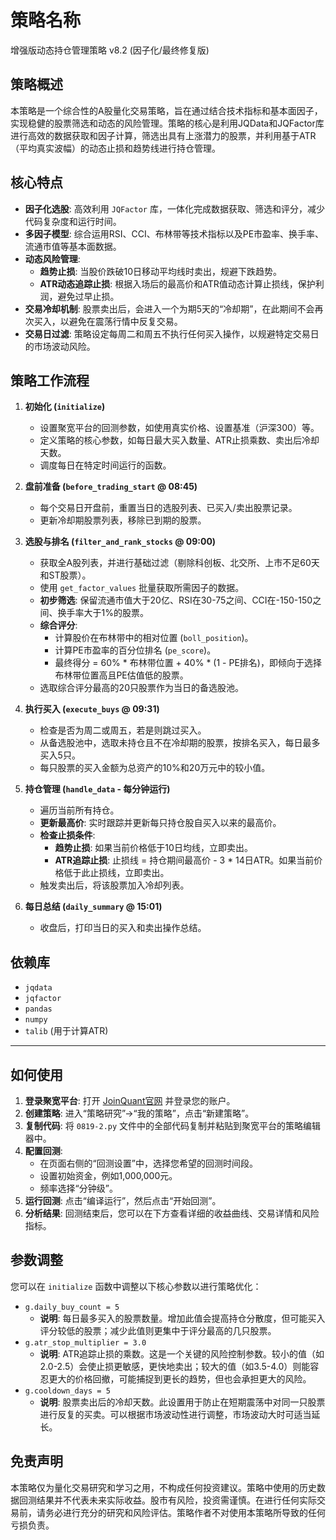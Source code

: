 # 策略名称

增强版动态持仓管理策略 v8.2 (因子化/最终修复版)

## 策略概述

本策略是一个综合性的A股量化交易策略，旨在通过结合技术指标和基本面因子，实现稳健的股票筛选和动态的风险管理。策略的核心是利用JQData和JQFactor库进行高效的数据获取和因子计算，筛选出具有上涨潜力的股票，并利用基于ATR（平均真实波幅）的动态止损和趋势线进行持仓管理。

## 核心特点

- **因子化选股**: 高效利用 `JQFactor` 库，一体化完成数据获取、筛选和评分，减少代码复杂度和运行时间。
- **多因子模型**: 综合运用RSI、CCI、布林带等技术指标以及PE市盈率、换手率、流通市值等基本面数据。
- **动态风险管理**:
    - **趋势止损**: 当股价跌破10日移动平均线时卖出，规避下跌趋势。
    - **ATR动态追踪止损**: 根据入场后的最高价和ATR值动态计算止损线，保护利润，避免过早止损。
- **交易冷却机制**: 股票卖出后，会进入一个为期5天的“冷却期”，在此期间不会再次买入，以避免在震荡行情中反复交易。
- **交易日过滤**: 策略设定每周二和周五不执行任何买入操作，以规避特定交易日的市场波动风险。

## 策略工作流程

1.  **初始化 (`initialize`)**
    - 设置聚宽平台的回测参数，如使用真实价格、设置基准（沪深300）等。
    - 定义策略的核心参数，如每日最大买入数量、ATR止损乘数、卖出后冷却天数。
    - 调度每日在特定时间运行的函数。

2.  **盘前准备 (`before_trading_start` @ 08:45)**
    - 每个交易日开盘前，重置当日的选股列表、已买入/卖出股票记录。
    - 更新冷却期股票列表，移除已到期的股票。

3.  **选股与排名 (`filter_and_rank_stocks` @ 09:00)**
    - 获取全A股列表，并进行基础过滤（剔除科创板、北交所、上市不足60天和ST股票）。
    - 使用 `get_factor_values` 批量获取所需因子的数据。
    - **初步筛选**: 保留流通市值大于20亿、RSI在30-75之间、CCI在-150-150之间、换手率大于1%的股票。
    - **综合评分**:
        - 计算股价在布林带中的相对位置 (`boll_position`)。
        - 计算PE市盈率的百分位排名 (`pe_score`)。
        - 最终得分 = 60% * 布林带位置 + 40% * (1 - PE排名)，即倾向于选择布林带位置高且PE估值低的股票。
    - 选取综合评分最高的20只股票作为当日的备选股池。

4.  **执行买入 (`execute_buys` @ 09:31)**
    - 检查是否为周二或周五，若是则跳过买入。
    - 从备选股池中，选取未持仓且不在冷却期的股票，按排名买入，每日最多买入5只。
    - 每只股票的买入金额为总资产的10%和20万元中的较小值。

5.  **持仓管理 (`handle_data` - 每分钟运行)**
    - 遍历当前所有持仓。
    - **更新最高价**: 实时跟踪并更新每只持仓股自买入以来的最高价。
    - **检查止损条件**:
        - **趋势止损**: 如果当前价格低于10日均线，立即卖出。
        - **ATR追踪止损**: 止损线 = 持仓期间最高价 - 3 * 14日ATR。如果当前价格低于此止损线，立即卖出。
    - 触发卖出后，将该股票加入冷却列表。

6.  **每日总结 (`daily_summary` @ 15:01)**
    - 收盘后，打印当日的买入和卖出操作总结。

## 依赖库

- `jqdata`
- `jqfactor`
- `pandas`
- `numpy`
- `talib` (用于计算ATR)

---

## 如何使用

1.  **登录聚宽平台**: 打开 [JoinQuant官网](https://www.joinquant.com/) 并登录您的账户。
2.  **创建策略**: 进入“策略研究”->“我的策略”，点击“新建策略”。
3.  **复制代码**: 将 `0819-2.py` 文件中的全部代码复制并粘贴到聚宽平台的策略编辑器中。
4.  **配置回测**:
    - 在页面右侧的“回测设置”中，选择您希望的回测时间段。
    - 设置初始资金，例如1,000,000元。
    - 频率选择“分钟级”。
5.  **运行回测**: 点击“编译运行”，然后点击“开始回测”。
6.  **分析结果**: 回测结束后，您可以在下方查看详细的收益曲线、交易详情和风险指标。

## 参数调整

您可以在 `initialize` 函数中调整以下核心参数以进行策略优化：

- `g.daily_buy_count = 5`
  - **说明**: 每日最多买入的股票数量。增加此值会提高持仓分散度，但可能买入评分较低的股票；减少此值则更集中于评分最高的几只股票。
- `g.atr_stop_multiplier = 3.0`
  - **说明**: ATR追踪止损的乘数。这是一个关键的风险控制参数。较小的值（如2.0-2.5）会使止损更敏感，更快地卖出；较大的值（如3.5-4.0）则能容忍更大的价格回撤，可能捕捉到更长的趋势，但也会承担更大的风险。
- `g.cooldown_days = 5`
  - **说明**: 股票卖出后的冷却天数。此设置用于防止在短期震荡中对同一只股票进行反复的买卖。可以根据市场波动性进行调整，市场波动大时可适当延长。

## 免责声明

本策略仅为量化交易研究和学习之用，不构成任何投资建议。策略中使用的历史数据回测结果并不代表未来实际收益。股市有风险，投资需谨慎。在进行任何实际交易前，请务必进行充分的研究和风险评估。策略作者不对使用本策略所导致的任何亏损负责。